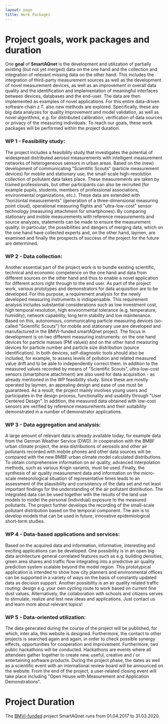 ```yaml
---
layout: page
title: Work Packages
---
```


Project goals, work packages and duration
=========================================

One **goal** of **SmartAQnet** is the development and utilization of partially
existing (but not yet merged) data on the one hand and the collection and
integration of relevant missing data on the other hand. This includes the
integration of third-party measurement sources as well as the development of
novel measurement devices, as well as an improvement in overall data quality and
the identification and implementation of meaningful interfaces between devices,
databases and the end-user. The data are then implemented as examples of novel
applications. For this entire data-driven software chain z.T. also new methods
are explored. Specifically, these are big data analyzes for quality improvement
and model validation, as well as novel algorithms, e.g. for distributed
calibration, verification of data sources or privacy of the measuring
individuals. To reach our goals, these work packages will be performed within
the project duration:

### WP 1 - Feasibility study:
The project includes a feasibility study that investigates the potential of
widespread distributed aerosol measurements with intelligent measurement
networks of heterogeneous sensors in urban areas. Based on the (new) development
of communicating "Scientific Scouts" (particle measurement devices) for mobile
and stationary use, the small-scale high-resolution collection of pollutant data
takes place. These measurements are taken by trained professionals, but other
participants can also be recruited (for example pupils, students, members of
professional associations, environmental organizations, etc.). These data are
extended with "horizontal measurements" (generation of a three-dimensional
measuring point cloud), operational measuring flights and "ultra-low-cost"
sensor technology (measuring attachment for smartphones). By comparing
stationary and mobile measurements with reference measurements and source
analyzes, statements can be made to ensure the measurement quality. In
particular, the possibilities and dangers of merging data, which on the one hand
have collected experts and, on the other hand, laymen, are examined and finally
the prospects of success of the project for the future are determined.

  
### WP 2 - Data collection:
Another essential part of the project work is to bundle existing scientific,
technical and economic competence on the one hand and data from different
sources on the other hand and thus to enable a novel application for different
actors right through to the end user. As part of the project work, various
prototypes and demonstrators for data acquisition are to be developed. For this
purpose, a requirement analysis for the newly developed measuring instruments is
indispensable. This requirement analysis includes substantial considerations
such as low investment cost, high temporal resolution, high environmental
tolerance (e.g. temperature, humidity), network capability, long term stability
and low maintenance. Based on this, autonomous, communicating particle measuring
devices (so-called "Scientific Scouts") for mobile and stationary use are
developed and manufactured in the BMVI-funded smartAQnet project. The focus in
development is on two different measuring instruments: on the one hand devices
for particle masses (PM values) and on the other hand measuring devices for
particle number and particle size distribution (source identification). In both
devices, self-diagnostic tools should also be included, for example, to assess
levels of pollution and related measured value drift and to be able to
independently correct them. In addition to the measured values ​​recorded by
means of "Scientific Scouts", ultra-low-cost sensors (smartphone attachment) are
also used for data acquisition - as already mentioned in the WP feasibility
study. Since these are mostly operated by laymen, an appealing design and ease
of use must be guaranteed. As a result, the project mainly involves young users
and participates in the design process, functionality and usability through
"User Centered Design". In addition, the measured data obtained with low-cost
sensors are verified by reference measurements and their suitability
demonstrated in a number of demonstrator applications.

### WP 3 - Data aggregation and analysis:
A large amount of relevant data is already available today, for example data
from the German Weather Service (DWD). In cooperation with the BMBF urban
climate project, the area distributions of aerosols and other air pollutants
recorded with mobile phones and other data sources will be compared with the new
BMBF urban climate model calculated distributions. To obtain comprehensive
information on air quality, advanced interpolation methods, such as various
Krigin variants, must be used. Finally, the synthesis of air quality measurement
data and information on the micro-scale meteorological situation of
representative times leads to an assessment of the plausibility and consistency
of the data set and not least important findings for the understanding of the
air pollutant distribution. The integrated data can be used together with the
results of the land use models to model the personal (individual) exposure to
the measured pollutants. The project further develops the recording of the
small-scale pollutant distribution based on the temporal component. The aim is
to develop models that can be used in future, innovative epidemiological
short-term studies.

### WP 4 - Data-based applications and services:
Based on the acquired data and information, informative, interesting and
exciting applications can be developed. One possibility is in an open big data
architecture general correlated features such as e.g. building densities, green
area shares and traffic flow integrating into a predictive air quality
prediction system scalable beyond the model region. This prototypical
application is intended to show how city planners and environmental offices can
be supported in a variety of ways on the basis of constantly updated data as
decision support. Another possibility is an air quality related traffic routing:
design e.g. your own cycling route to work based on current fine dust values.
Alternatively, the collaboration with schools and citizens serves to stimulate,
realize and test new ideas and applications. Just contact us and learn more
about relevant topics!

### WP 5 - Data-oriented utilization:
The data generated during the course of the project will be published, for
which, inter alia, this website is designed. Furthermore, the contact to other
projects is searched again and again, in order to check possible synergy
effects, opportunities for cooperation and improvement. Furthermore, two public
hackathons will be conducted. Hackathons are events where all attendees gather
together to create new, useful, creative and / or entertaining software
products. During the project phase, the dates as well as a scientific event with
an international review board will be announced on the website. From the end of
the project, a user-related closing event will take place including "Open House
with Measurement and Application Demonstrations".

Project Duration
================

The [BMVI-funded](/FUNDING-INSTITUTION-AND-IMPRINT/) project SmartAQnet runs from 01.04.2017 to 31.03.2020.